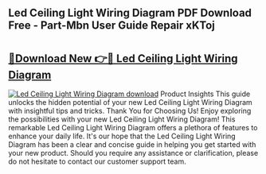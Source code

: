 ## Led Ceiling Light Wiring Diagram PDF Download Free - Part-Mbn User Guide Repair xKToj

# <h2><a href="http://dflqty.blite.top/?on=Led+Ceiling+Light+Wiring+Diagram">🔗Download New 👉🔴 Led Ceiling Light Wiring Diagram</a></h2>

[![Led Ceiling Light Wiring Diagram download](https://i.imgur.com/lujVjoI.png)](http://dflqty.blite.top/?on=Led+Ceiling+Light+Wiring+Diagram)
Product Insights This guide unlocks the hidden potential of your new Led Ceiling Light Wiring Diagram with insightful tips and tricks. Thank You for Choosing Us! Enjoy exploring the possibilities with your new Led Ceiling Light Wiring Diagram! This remarkable Led Ceiling Light Wiring Diagram offers a plethora of features to enhance your daily life. It's our hope that the Led Ceiling Light Wiring Diagram has been a clear and concise guide in helping you get started with your new product. Should you require any assistance or clarification, please do not hesitate to contact our customer support team.
